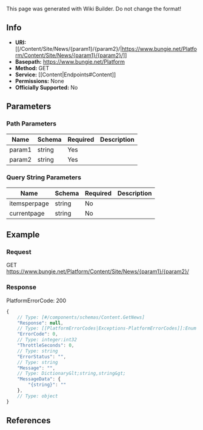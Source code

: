 <span class="wiki-builder">This page was generated with Wiki Builder. Do not change the format!</span>

## Info


* **URI:** [[/Content/Site/News/{param1}/{param2}/|https://www.bungie.net/Platform/Content/Site/News/{param1}/{param2}/]]
* **Basepath:** https://www.bungie.net/Platform
* **Method:** GET
* **Service:** [[Content|Endpoints#Content]]
* **Permissions:** None
* **Officially Supported:** No

## Parameters
### Path Parameters
Name | Schema | Required | Description
---- | ------ | -------- | -----------
param1 | string | Yes | 
param2 | string | Yes | 

### Query String Parameters
Name | Schema | Required | Description
---- | ------ | -------- | -----------
itemsperpage | string | No | 
currentpage | string | No | 

## Example
### Request
GET https://www.bungie.net/Platform/Content/Site/News/{param1}/{param2}/

### Response
PlatformErrorCode: 200
```javascript
{
    // Type: [#/components/schemas/Content.GetNews]
    "Response": null,
    // Type: [[PlatformErrorCodes|Exceptions-PlatformErrorCodes]]:Enum
    "ErrorCode": 0,
    // Type: integer:int32
    "ThrottleSeconds": 0,
    // Type: string
    "ErrorStatus": "",
    // Type: string
    "Message": "",
    // Type: Dictionary&lt;string,string&gt;
    "MessageData": {
        "{string}": ""
    },
    // Type: object
}

```

## References
